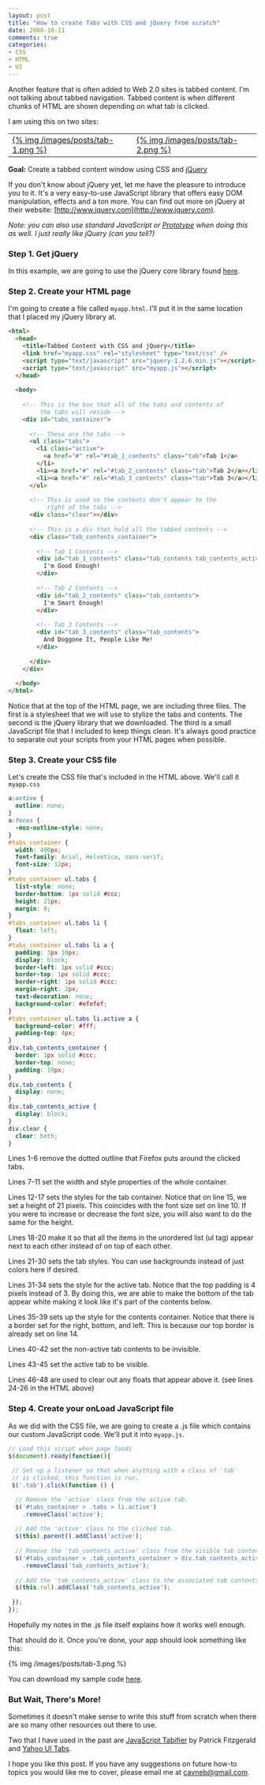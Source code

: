 ```yaml
---
layout: post
title: "How to create Tabs with CSS and jQuery from scratch"
date: 2008-10-11
comments: true
categories: 
- CSS
- HTML
- UI
---
```


Another feature that is often added to Web 2.0 sites is tabbed content. I'm not talking about tabbed navigation. Tabbed content is when different chunks of HTML are shown depending on what tab is clicked.

I am using this on two sites:

<table>
    <tr>
        <td><a href="http://www.partnerfusion.com">{% img /images/posts/tab-1.png %}</a></td>
        <td><a href="http://www.reservationcounter.com">{% img /images/posts/tab-2.png %}</a></td>
    </tr>
</table>

**Goal:** Create a tabbed content window using CSS and [jQuery](http://www.jquery.com/)

If you don't know about jQuery yet, let me have the pleasure to introduce you to it. It's a very easy-to-use JavaScript library that offers easy DOM manipulation, effects and a ton more. You can find out more on jQuery at their website: [http://www.jquery.com](http://www.jquery.com).

*Note: you can also use standard JavaScript or [Prototype](http://www.prototypejs.org/) when doing this as well. I just really like jQuery (can you tell?)*

### Step 1. Get jQuery

In this example, we are going to use the jQuery core library found [here](http://jqueryjs.googlecode.com/files/jquery-1.2.6.min.js).

### Step 2. Create your HTML page

I'm going to create a file called `myapp.html`. I'll put it in the same location that I placed my jQuery library at.

```html
<html>
  <head>
    <title>Tabbed Content with CSS and jQuery</title>
    <link href="myapp.css" rel="stylesheet" type="text/css" />
    <script type="text/javascript" src="jquery-1.2.6.min.js"></script>
    <script type="text/javascript" src="myapp.js"></script>
  </head>
  
  <body>
    
    <!-- This is the box that all of the tabs and contents of 
         the tabs will reside -->
    <div id="tabs_container">
      
      <!-- These are the tabs -->
      <ul class="tabs">
        <li class="active">
          <a href="#" rel="#tab_1_contents" class="tab">Tab 1</a>
        </li>
        <li><a href="#" rel="#tab_2_contents" class="tab">Tab 2</a></li>
        <li><a href="#" rel="#tab_3_contents" class="tab">Tab 3</a></li>
      </ul>
      
      <!-- This is used so the contents don't appear to the 
           right of the tabs -->
      <div class="clear"></div>
      
      <!-- This is a div that hold all the tabbed contents -->
      <div class="tab_contents_container">
    
        <!-- Tab 1 Contents -->
        <div id="tab_1_contents" class="tab_contents tab_contents_active">
          I'm Good Enough!
        </div>
    
        <!-- Tab 2 Contents -->
        <div id="tab_2_contents" class="tab_contents">
          I'm Smart Enough!
        </div>
    
        <!-- Tab 3 Contents -->
        <div id="tab_3_contents" class="tab_contents">
          And Doggone It, People Like Me!
        </div>
    
      </div>
    </div>
    
  </body>
</html>
```

Notice that at the top of the HTML page, we are including three files. The first is a stylesheet that we will use to stylize the tabs and contents. The second is the jQuery library that we downloaded. The third is a small JavaScript file that I included to keep things clean. It's always good practice to separate out your scripts from your HTML pages when possible.

### Step 3. Create your CSS file

Let's create the CSS file that's included in the HTML above. We'll call it `myapp.css`

```css
a:active {
  outline: none;
}
a:focus {
  -moz-outline-style: none;
}
#tabs_container {
  width: 400px;
  font-family: Arial, Helvetica, sans-serif;
  font-size: 12px;
}
#tabs_container ul.tabs {
  list-style: none;
  border-bottom: 1px solid #ccc;
  height: 21px;
  margin: 0;
}
#tabs_container ul.tabs li {
  float: left;
}
#tabs_container ul.tabs li a {
  padding: 3px 10px;
  display: block;
  border-left: 1px solid #ccc;
  border-top: 1px solid #ccc;
  border-right: 1px solid #ccc;
  margin-right: 2px;
  text-decoration: none;
  background-color: #efefef;
}
#tabs_container ul.tabs li.active a {
  background-color: #fff;
  padding-top: 4px;
}
div.tab_contents_container {
  border: 1px solid #ccc;
  border-top: none;
  padding: 10px;
}
div.tab_contents {
  display: none;
}
div.tab_contents_active {
  display: block;
}
div.clear {
  clear: both;
}
```

Lines 1-6 remove the dotted outline that Firefox puts around the clicked tabs.

Lines 7-11 set the width and style properties of the whole container.

Lines 12-17 sets the styles for the tab container. Notice that on line 15, we set a height of 21 pixels. This coincides with the font size set on line 10. If you were to increase or decrease the font size, you will also want to do the same for the height.

Lines 18-20 make it so that all the items in the unordered list (ul tag) appear next to each other instead of on top of each other.

Lines 21-30 sets the tab styles. You can use backgrounds instead of just colors here if desired.

Lines 31-34 sets the style for the active tab. Notice that the top padding is 4 pixels instead of 3. By doing this, we are able to make the bottom of the tab appear white making it look like it's part of the contents below.

Lines 35-39 sets up the style for the contents container. Notice that there is a border set for the right, bottom, and left. This is because our top border is already set on line 14.

Lines 40-42 set the non-active tab contents to be invisible.

Lines 43-45 set the active tab to be visible.

Lines 46-48 are used to clear out any floats that appear above it. (see lines 24-26 in the HTML above)

### Step 4. Create your onLoad JavaScript file

As we did with the CSS file, we are going to create a .js file which contains our custom JavaScript code. We'll put it into `myapp.js`.

```javascript
// Load this script when page loads
$(document).ready(function(){
  
 // Set up a listener so that when anything with a class of 'tab' 
 // is clicked, this function is run.
 $('.tab').click(function () {

  // Remove the 'active' class from the active tab.
  $('#tabs_container > .tabs > li.active')
    .removeClass('active');
    
  // Add the 'active' class to the clicked tab.
  $(this).parent().addClass('active');
    
  // Remove the 'tab_contents_active' class from the visible tab contents.
  $('#tabs_container > .tab_contents_container > div.tab_contents_active')
    .removeClass('tab_contents_active');
    
  // Add the 'tab_contents_active' class to the associated tab contents.
  $(this.rel).addClass('tab_contents_active');
    
 });
});
```

Hopefully my notes in the .js file itself explains how it works well enough.

That should do it. Once you're done, your app should look something like this:

{% img /images/posts/tab-3.png %}

You can download my sample code [here](/files/myapp.zip).

### But Wait, There's More!

Sometimes it doesn't make sense to write this stuff from scratch when there are so many other resources out there to use.

Two that I have used in the past are [JavaScript Tabifier](http://www.barelyfitz.com/projects/tabber/index.php) by Patrick Fitzgerald and [Yahoo UI Tabs](http://developer.yahoo.com/yui/tabview/).

I hope you like this post. If you have any suggestions on future how-to topics you would like me to cover, please email me at cavneb@gmail.com.



